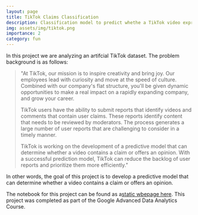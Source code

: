 ```yaml
---
layout: page
title: TikTok Claims Classification
description: Classification model to predict whethe a TikTok video expresses a claim or an opinion (ML/AI, Classification, Python, XGBoost, Random forest)
img: assets/img/tiktok.png
importance: 2
category: fun
---
```


In this project we are analyzing an artifcial TikTok dataset. The problem background is as follows:

<blockquote>"At TikTok, our mission is to inspire creativity and bring joy. Our employees lead with curiosity and move at the speed of culture. Combined with our company's flat structure, you'll be given dynamic opportunities to make a real impact on a rapidly expanding company, and grow your career.

TikTok users have the ability to submit reports that identify videos and comments that contain user claims. These reports identify content that needs to be reviewed by moderators. The process generates a large number of user reports that are challenging to consider in a timely manner. 

TikTok is working on the development of a predictive model that can determine whether a video contains a claim or offers an opinion. With a successful prediction model, TikTok can reduce the backlog of user reports and prioritize them more efficiently."</blockquote>

In other words, the goal of this project is to develop a predictive model that can determine whether a video contains a claim or offers an opinion. 

 The notebook for this project can be found as a<a href="TikTok_Claim_Classification.html">static wbepage here</a>. This project was completed as part of the Google Advanced Data Analytics Course.


